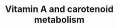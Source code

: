 ---
annotations:
- type: Pathway Ontology
  value: '"metabolic pathway of cofactors'
authors:
- MaintBot
- Egonw
- L Dupuis
description: This pathway is about carotenoid and vitamin A metabolism. The initial
  version was created by the NuGO focusteam on Carotenoid metabolism. It was used
  to test a text mining workflow which added some additional entities (see Waagmeester
  et al. 2009).
last-edited: 2020-03-16
organisms:
- Pan troglodytes
redirect_from:
- /index.php/Pathway:WP919
- /instance/WP919
schema-jsonld:
- '@context': https://schema.org/
  '@id': https://wikipathways.github.io/pathways/WP919.html
  '@type': Dataset
  creator:
    '@type': Organization
    name: WikiPathways
  description: This pathway is about carotenoid and vitamin A metabolism. The initial
    version was created by the NuGO focusteam on Carotenoid metabolism. It was used
    to test a text mining workflow which added some additional entities (see Waagmeester
    et al. 2009).
  keywords:
  - CRABP1
  - beta 10' apocorotenal
  - Zeaxanthin
  - Rbp7
  - 9-cis-Retinal
  - Abcg8
  - Rdh10
  - Lycopene
  - all-trans Retinol
  - Scarb1
  - RARa
  - all-trans Retinoic acid
  - Rdh12
  - ADH1A
  - Retinal
  - RARg
  - DHRS3
  - Npc1l1
  - Sult2b1
  - Rdh5
  - RXRb
  - RBP1
  - Violaxanthin
  - all-transe 4-oxo RA
  - Canthaxanthin
  - Cyp2e1
  - Vitamin A acid
  - 13,14 dehydroretinal
  - RXRa
  - CRABP2
  - AWAT2
  - Lpl
  - all-trans Retinal
  - ALDH1A1
  - Lrat
  - RETSAT
  - Cyp26a1
  - ALDH1A2
  - ADH4
  - Retinol
  - All-trans-13,14-dihydroretinol
  - RARb
  - RBP4
  - Bcmo1
  - MAPK
  - Alpha-Carotene
  - Aldh1a3
  - Cyp26b1
  - Vitamin A aldehyde
  - BCMO1
  - RXRg
  - ARAT
  - Astaxanthin
  - Beta-Cryptoxanthin
  - Vitamin A
  - Retinyl ester
  - 9-cis-Retinol
  - Vitamin D3
  - Rlbp1
  - 9-cis-Retinoic acid
  - Betacarotene
  - RBP2
  - 11-cis-Retinol
  - 11-cis-Retinal
  - Sult1a1
  - Abcg5
  - Rdh8
  - Retinol dehydrogenases
  - 4-oxo-Retinoic acid
  - BCO2
  - RDH5
  - 13,14 dehydro RA
  - RPE65
  - Cd36
  - Lutein
  license: CC0
  name: Vitamin A and carotenoid metabolism
seo: CreativeWork
title: Vitamin A and carotenoid metabolism
wpid: WP919
---
